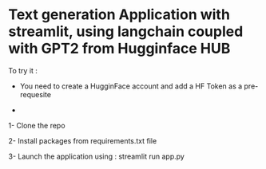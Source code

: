 # Text generation Application with streamlit, using langchain coupled with GPT2 from Hugginface HUB

To try it : 

* You need to create a HugginFace account and add a HF Token as a pre-requesite

* 

1- Clone the repo 


2- Install packages from requirements.txt file 



3- Launch the application using : streamlit run app.py

